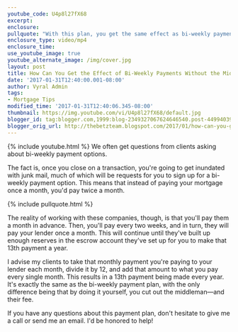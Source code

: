 ```yaml
---
youtube_code: U4p8l27fX68
excerpt:
enclosure:
pullquote: "With this plan, you get the same effect as bi-weekly payments without the middle man and their fee."
enclosure_type: video/mp4
enclosure_time:
use_youtube_image: true
youtube_alternate_image: /img/cover.jpg
layout: post
title: How Can You Get the Effect of Bi-Weekly Payments Without the Middleman?
date: '2017-01-31T12:40:00.001-08:00'
author: Vyral Admin
tags:
- Mortgage Tips
modified_time: '2017-01-31T12:40:06.345-08:00'
thumbnail: https://img.youtube.com/vi/U4p8l27fX68/default.jpg
blogger_id: tag:blogger.com,1999:blog-2349327067624646540.post-4499403983004908345
blogger_orig_url: http://thebetzteam.blogspot.com/2017/01/how-can-you-get-effect-of-bi-weekly.html
---
```

{% include youtube.html %}
We often get questions from clients asking about bi-weekly payment options.

The fact is, once you close on a transaction, you're going to get inundated with junk mail, much of which will be requests for you to sign up for a bi-weekly payment option. This means that instead of paying your mortgage once a month, you'd pay twice a month.

{% include pullquote.html %}

The reality of working with these companies, though, is that you'll pay them a month in advance. Then, you'll pay every two weeks, and in turn, they will pay your lender once a month. This will continue until they've built up enough reserves in the escrow account they've set up for you to make that 13th payment a year.

I advise my clients to take that monthly payment you're paying to your lender each month, divide it by 12, and add that amount to what you pay every single month. This results in a 13th payment being made every year. It's exactly the same as the bi-weekly payment plan, with the only difference being that by doing it yourself, you cut out the middleman—and their fee.

If you have any questions about this payment plan, don't hesitate to give me a call or send me an email. I'd be honored to help!
